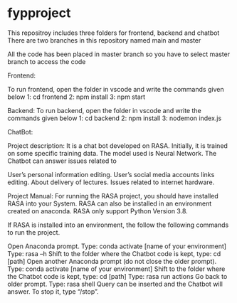 # fypproject
This repositroy includes three folders for frontend, backend and chatbot
There are two branches in this repository named main and master

All the code has been placed in master branch so you have to select master branch to access the code

Frontend:

To run frontend, open the folder in vscode and write the commands given below 
1: cd frontend
2: npm install
3: npm start

Backend:
To run backend, open the folder in vscode and write the commands given below 
1: cd backend
2: npm install
3: nodemon index.js

ChatBot:

Project description:
It is a chat bot developed on RASA. Initially, it is trained on some specific training data. The model used is Neural Network. The Chatbot can answer issues related to

User’s personal information editing.
User’s social media accounts links editing.
About delivery of lectures.
Issues related to internet hardware.
 

Project Manual:
For running the RASA project, you should have installed RASA into your System. RASA can also be installed in an environment created on anaconda. RASA only support Python Version 3.8.

If RASA is installed into an environment, the follow the following commands to run the project.

Open Anaconda prompt.
Type: conda activate [name of your environment]
Type: rasa –h
Shift to the folder where the Chatbot code is kept, type: cd [path]
Open another Anaconda prompt (do not close the older prompt).
Type: conda activate [name of your environment]
Shift to the folder where the Chatbot code is kept, type: cd [path]
Type: rasa run actions
Go back to older prompt.
Type: rasa shell
Query can be inserted and the Chatbot will answer. To stop it, type “/stop”.


